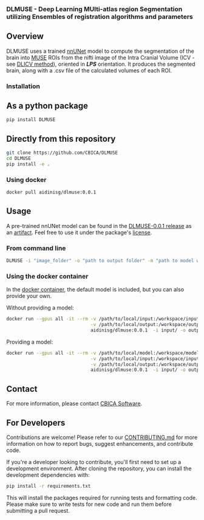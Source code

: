 ### DLMUSE - Deep Learning MUlti-atlas region Segmentation utilizing Ensembles of registration algorithms and parameters

## Overview

DLMUSE uses a trained [nnUNet](https://github.com/MIC-DKFZ/nnUNet/tree/nnunetv1) model to compute the segmentation of the brain into [MUSE](https://www.med.upenn.edu/cbica/sbia/muse.html) ROIs from the nifti image of the Intra Cranial Volume (ICV - see [DLICV method](https://github.com/CBICA/DLICV)), oriented in _**LPS**_ orientation. It produces the segmented brain, along with a .csv file of the calculated volumes of each ROI.

### Installation

## As a python package

```bash
pip install DLMUSE
```

## Directly from this repository

```bash
git clone https://github.com/CBICA/DLMUSE
cd DLMUSE
pip install -e .
```

### Using docker

```bash
docker pull aidinisg/dlmuse:0.0.1
```

## Usage

A pre-trained nnUNet model can be found in the [DLMUSE-0.0.1 release](https://github.com/CBICA/DLMUSE/releases/tag/v0.0.1) as an [artifact](https://github.com/CBICA/DLMUSE/releases/download/v0.0.1/model.zip). Feel free to use it under the package's [license](LICENSE).

### From command line
```bash
DLMUSE -i "image_folder" -o "path to output folder" -m "path to model weights" -f 0 -tr nnUNetTrainer -c 3d_fullres -p nnUNetPlans -d "id" -device cuda/cpu/mps
```

### Using the docker container

In the [docker container](https://hub.docker.com/repository/docker/aidinisg/dlmuse/general), the default model is included, but you can also provide your own.

Without providing a model:

```bash
docker run --gpus all -it --rm -v /path/to/local/input:/workspace/input \
                               -v /path/to/local/output:/workspace/output \
                               aidinisg/dlmuse:0.0.1  -i input/ -o output/
```

Providing a model:

```bash
docker run --gpus all -it --rm -v /path/to/local/model:/workspace/model \
                               -v /path/to/local/input:/workspace/input \
                               -v /path/to/local/output:/workspace/output \
                               aidinisg/dlmuse:0.0.1  -i input/ -o output/  --model model/
```

## Contact

For more information, please contact [CBICA Software](mailto:software@cbica.upenn.edu).

## For Developers

Contributions are welcome! Please refer to our [CONTRIBUTING.md](CONTRIBUTING.md) for more information on how to report bugs, suggest enhancements, and contribute code.

If you're a developer looking to contribute, you'll first need to set up a development environment. After cloning the repository, you can install the development dependencies with:

```bash
pip install -r requirements.txt
```
This will install the packages required for running tests and formatting code. Please make sure to write tests for new code and run them before submitting a pull request.
